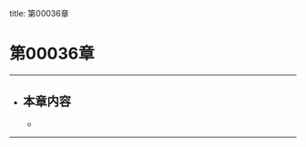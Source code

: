 title: 第00036章
# 第00036章
-------------------------------------------------
- 本章内容
    - 
    - 
-------------------------------------------------
